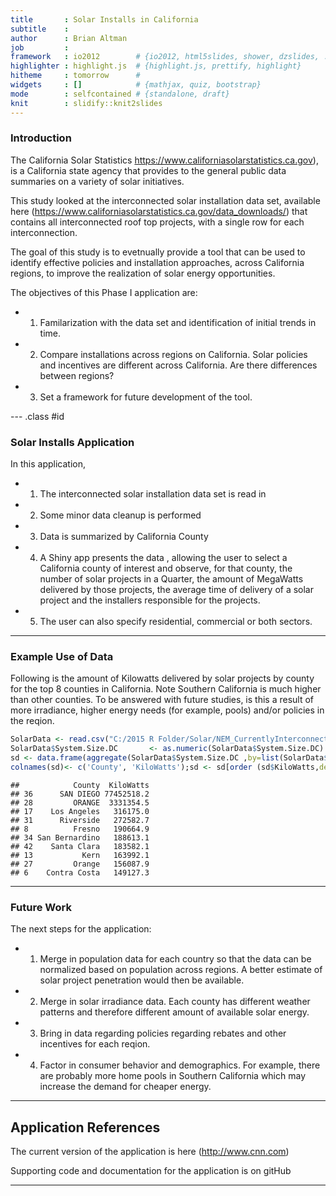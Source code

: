 ```yaml
---
title       : Solar Installs in California         
subtitle    : 
author      : Brian Altman
job         : 
framework   : io2012        # {io2012, html5slides, shower, dzslides, ...}
highlighter : highlight.js  # {highlight.js, prettify, highlight}
hitheme     : tomorrow      # 
widgets     : []            # {mathjax, quiz, bootstrap}
mode        : selfcontained # {standalone, draft}
knit        : slidify::knit2slides
---
```


### Introduction

The California Solar Statistics https://www.californiasolarstatistics.ca.gov), is a California state agency that provides to the general public data summaries on a variety of solar initiatives. 

This study looked at the interconnected solar installation data set, available here (https://www.californiasolarstatistics.ca.gov/data_downloads/) that contains all interconnected roof top projects, with a single row for each interconnection.  

The goal of this study is to evetnually provide a tool that can be used to identify effective policies and installation approaches, across California regions,  to improve the realization of solar energy opportunities.

The objectives of this Phase I application are:

* 1)  Familarization with the data set and identification of initial trends in time.

* 2)  Compare installations across regions on California.  Solar policies and incentives are different across California. Are there differences between regions?  

* 3)  Set a framework for future development of the tool.

--- .class #id 

### Solar Installs Application

In this application, 

* 1) The interconnected solar installation data set is read in

* 2) Some minor data cleanup is performed

* 3) Data is summarized by California County

* 4) A Shiny app presents the data , allowing the user to select a California county of interest and observe, for that county, the number of solar projects in a Quarter, the amount of MegaWatts delivered by those projects, the average time of delivery of a solar project and the installers responsible for the projects.

* 5) The user can also specify residential, commercial or both sectors.

--- 
### Example Use of Data

Following is the amount of Kilowatts delivered by solar projects by county for the top 8 counties in California. Note Southern California is much higher than other counties. To be answered with future studies, is this a result of more irradiance, higher energy needs (for example, pools) and/or policies in the reqion.



```r
SolarData <- read.csv("C:/2015 R Folder/Solar/NEM_CurrentlyInterconnectedDataset_2015-10-31 - Brief and Narrow.csv",header = TRUE)
SolarData$System.Size.DC       <- as.numeric(SolarData$System.Size.DC)
sd <- data.frame(aggregate(SolarData$System.Size.DC ,by=list(SolarData$Service.County), FUN=sum, na.rm = TRUE))
colnames(sd)<- c('County', 'KiloWatts');sd <- sd[order (sd$KiloWatts,decreasing = TRUE), ];sd[1:10,]
```

```
##            County  KiloWatts
## 36      SAN DIEGO 77452518.2
## 28         ORANGE  3331354.5
## 17    Los Angeles   316175.0
## 31      Riverside   272582.7
## 8          Fresno   190664.9
## 34 San Bernardino   188613.1
## 42    Santa Clara   183582.1
## 13           Kern   163992.1
## 27         Orange   156087.9
## 6    Contra Costa   149127.3
```

--- 
### Future Work

The next steps for the application:

* 1) Merge in population data for each country so that the data can be normalized based on population across regions.  A better estimate of solar project penetration would then be available.

* 2) Merge in solar irradiance data. Each county has different weather patterns and therefore different amount of available solar energy.

* 3) Bring in data regarding policies regarding rebates and other incentives for each reqion.

* 4) Factor in consumer behavior and demographics. For example, there are probably more home pools in Southern California which may increase the demand for cheaper energy.



--- 

## Application References

The current version of the application is here (http://www.cnn.com)

Supporting code and documentation for the application is on gitHub


--- 
